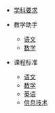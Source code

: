 * [学科要求](https://edui123.com/zjyq)

* 教学助手
  * [语文](https://edui123.com/ebook/xxyw)
  * [数学](https://edui123.com/ebook/xxsw)

* 课程标准
  * [语文](https://edui123.com/ywkb)
  * [数学](https://edui123.com/sxkb)
  * [英语](https://edui123.com/yykb)
  * [信息技术](https://edui123.com/xxkb)